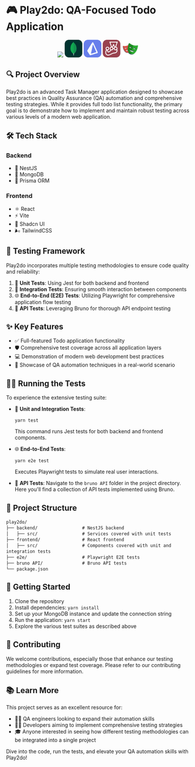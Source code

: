 # 🎮 Play2do: QA-Focused Todo Application

<div align="center">
<img src="https://skillicons.dev/icons?i=nestjs,react,vite,tailwind" />
<img src="https://github.com/tandpfun/skill-icons/raw/main/icons/MongoDB.svg" width="48" height="48" alt="MongoDB" />
<img src="https://github.com/tandpfun/skill-icons/raw/main/icons/Prisma.svg" width="48" height="48" alt="Prisma" />
<img src="https://github.com/tandpfun/skill-icons/raw/main/icons/Jest.svg" width="48" height="48" alt="Jest" />
<img src="https://github.com/microsoft/playwright/blob/main/packages/web/src/assets/playwright-logo.svg" width="48" height="48" alt="Playwright" />
</div>

## 🔍 Project Overview

Play2do is an advanced Task Manager application designed to showcase best practices in Quality Assurance (QA) automation and comprehensive testing strategies. While it provides full todo list functionality, the primary goal is to demonstrate how to implement and maintain robust testing across various levels of a modern web application.

## 🛠️ Tech Stack

### Backend
- 🪺 NestJS
- 🍃 MongoDB
- 🔷 Prisma ORM

### Frontend
- ⚛️ React
- ⚡ Vite
- 🎨 Shadcn UI
- 🌬️ TailwindCSS

## 🧪 Testing Framework

Play2do incorporates multiple testing methodologies to ensure code quality and reliability:

1. 🔬 **Unit Tests**: Using Jest for both backend and frontend
2. 🔗 **Integration Tests**: Ensuring smooth interaction between components
3. 🌐 **End-to-End (E2E) Tests**: Utilizing Playwright for comprehensive application flow testing
4. 🔌 **API Tests**: Leveraging Bruno for thorough API endpoint testing

## ✨ Key Features

- ✅ Full-featured Todo application functionality
- 🛡️ Comprehensive test coverage across all application layers
- 💻 Demonstration of modern web development best practices
- 🚀 Showcase of QA automation techniques in a real-world scenario

## 🏃‍♂️ Running the Tests

To experience the extensive testing suite:

- 🧪 **Unit and Integration Tests**: 
  ```
  yarn test
  ```
  This command runs Jest tests for both backend and frontend components.

- 🌐 **End-to-End Tests**:
  ```
  yarn e2e test
  ```
  Executes Playwright tests to simulate real user interactions.

- 🔌 **API Tests**:
  Navigate to the `bruno API` folder in the project directory. Here you'll find a collection of API tests implemented using Bruno.

## 📁 Project Structure

```
play2do/
├── backend/                 # NestJS backend
│   ├── src/                 # Services covered with unit tests
├── frontend/                # React frontend
│   ├── src/                 # Components covered with unit and integration tests
├── e2e/                     # Playwright E2E tests
├── bruno API/               # Bruno API tests
└── package.json
```

## 🚀 Getting Started

1. Clone the repository
2. Install dependencies: `yarn install`
3. Set up your MongoDB instance and update the connection string
4. Run the application: `yarn start`
5. Explore the various test suites as described above

## 🤝 Contributing

We welcome contributions, especially those that enhance our testing methodologies or expand test coverage. Please refer to our contributing guidelines for more information.

## 📚 Learn More

This project serves as an excellent resource for:
- 🧑‍🔬 QA engineers looking to expand their automation skills
- 👨‍💻 Developers aiming to implement comprehensive testing strategies
- 🎓 Anyone interested in seeing how different testing methodologies can be integrated into a single project

Dive into the code, run the tests, and elevate your QA automation skills with Play2do!
